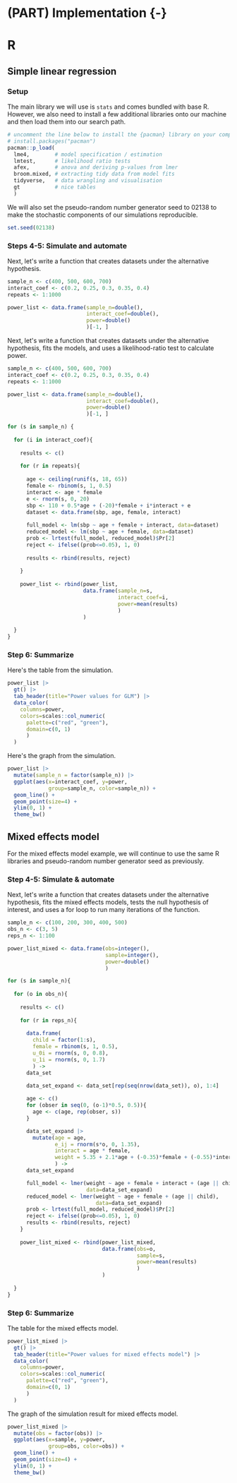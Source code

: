 


# (PART) Implementation {-}

# R 

## Simple linear regression

### Setup

The main library we will use is `stats` and comes bundled with base R. However, we also need to install a few additional libraries onto our machine and then load them into our search path. 


```r
# uncomment the line below to install the {pacman} library on your computer for the first time
# install.packages("pacman")
pacman::p_load(
  lme4,        # model specification / estimation
  lmtest,      # likelihood ratio tests
  afex,        # anova and deriving p-values from lmer
  broom.mixed, # extracting tidy data from model fits 
  tidyverse,   # data wrangling and visualisation
  gt           # nice tables
  )
```

We will also set the pseudo-random number generator seed to 02138 to make the stochastic components of our simulations reproducible. 


```r
set.seed(02138)
```

### Steps 4-5: Simulate and automate

Next, let's write a function that creates datasets under the alternative hypothesis.


```r
sample_n <- c(400, 500, 600, 700)
interact_coef <- c(0.2, 0.25, 0.3, 0.35, 0.4)
repeats <- 1:1000

power_list <- data.frame(sample_n=double(), 
                         interact_coef=double(), 
                         power=double()
                         )[-1, ]
```






Next, let's write a function that creates datasets under the alternative hypothesis, fits the models, and uses a likelihood-ratio test to calculate power.


```r
sample_n <- c(400, 500, 600, 700)
interact_coef <- c(0.2, 0.25, 0.3, 0.35, 0.4)
repeats <- 1:1000

power_list <- data.frame(sample_n=double(), 
                         interact_coef=double(), 
                         power=double()
                         )[-1, ]

for (s in sample_n) {
  
  for (i in interact_coef){
    
    results <- c()
    
    for (r in repeats){
      
      age <- ceiling(runif(s, 18, 65))
      female <- rbinom(s, 1, 0.5)
      interact <- age * female
      e <- rnorm(s, 0, 20)
      sbp <- 110 + 0.5*age + (-20)*female + i*interact + e
      dataset <- data.frame(sbp, age, female, interact)
      
      full_model <- lm(sbp ~ age + female + interact, data=dataset)
      reduced_model <- lm(sbp ~ age + female, data=dataset)
      prob <- lrtest(full_model, reduced_model)$Pr[2]
      reject <- ifelse((prob<=0.05), 1, 0)
      
      results <- rbind(results, reject)
      
    }
    
    power_list <- rbind(power_list, 
                        data.frame(sample_n=s, 
                                   interact_coef=i, 
                                   power=mean(results)
                                   )
                        )
    
  }  
}
```

### Step 6: Summarize

Here's the table from the simulation.


```r
power_list |>
  gt() |>
  tab_header(title="Power values for GLM") |>
  data_color(
    columns=power,
    colors=scales::col_numeric(
      palette=c("red", "green"),
      domain=c(0, 1)
      )
  )
```

Here's the graph from the simulation. 


```r
power_list |>
  mutate(sample_n = factor(sample_n)) |>
  ggplot(aes(x=interact_coef, y=power, 
             group=sample_n, color=sample_n)) + 
  geom_line() + 
  geom_point(size=4) + 
  ylim(0, 1) +
  theme_bw()
```

## Mixed effects model

For the mixed effects model example, we will continue to use the same R libraries and pseudo-random number generator seed as previously.

### Step 4-5: Simulate & automate

Next, let's write a function that creates datasets under the alternative hypothesis, fits the mixed effects models, tests the null hypothesis of interest, and uses a for loop to run many iterations of the function. 


```r
sample_n <- c(100, 200, 300, 400, 500)
obs_n <- c(3, 5)
reps_n <- 1:100

power_list_mixed <- data.frame(obs=integer(), 
                               sample=integer(), 
                               power=double()
                               )

for (s in sample_n){
  
  for (o in obs_n){
    
    results <- c()
    
    for (r in reps_n){
      
      data.frame(
        child = factor(1:s), 
        female = rbinom(s, 1, 0.5),
        u_0i = rnorm(s, 0, 0.8),
        u_1i = rnorm(s, 0, 1.7)
        ) ->
      data_set
      
      data_set_expand <- data_set[rep(seq(nrow(data_set)), o), 1:4]

      age <- c()
      for (obser in seq(0, (o-1)*0.5, 0.5)){
        age <- c(age, rep(obser, s))
      }

      data_set_expand |>
        mutate(age = age,
               e_ij = rnorm(s*o, 0, 1.35),
               interact = age * female,
               weight = 5.35 + 2.1*age + (-0.35)*female + (-0.55)*interact + u_0i + age*u_1i + e_ij
               ) ->
      data_set_expand

      full_model <- lmer(weight ~ age + female + interact + (age || child), 
                         data=data_set_expand)
      reduced_model <- lmer(weight ~ age + female + (age || child), 
                            data=data_set_expand)
      prob <- lrtest(full_model, reduced_model)$Pr[2]
      reject <- ifelse((prob<=0.05), 1, 0)
      results <- rbind(results, reject)     
    }
    
    power_list_mixed <- rbind(power_list_mixed, 
                              data.frame(obs=o, 
                                         sample=s, 
                                         power=mean(results)
                                         )
                              )
    
  }
}
```

### Step 6: Summarize

The table for the mixed effects model.


```r
power_list_mixed |>
  gt() |>
  tab_header(title="Power values for mixed effects model") |>
  data_color(
    columns=power,
    colors=scales::col_numeric(
      palette=c("red", "green"),
      domain=c(0, 1)
      )
  )
```

The graph of the simulation result for mixed effects model.


```r
power_list_mixed |>
  mutate(obs = factor(obs)) |>
  ggplot(aes(x=sample, y=power, 
             group=obs, color=obs)) + 
  geom_line() + 
  geom_point(size=4) + 
  ylim(0, 1) +
  theme_bw()
```
